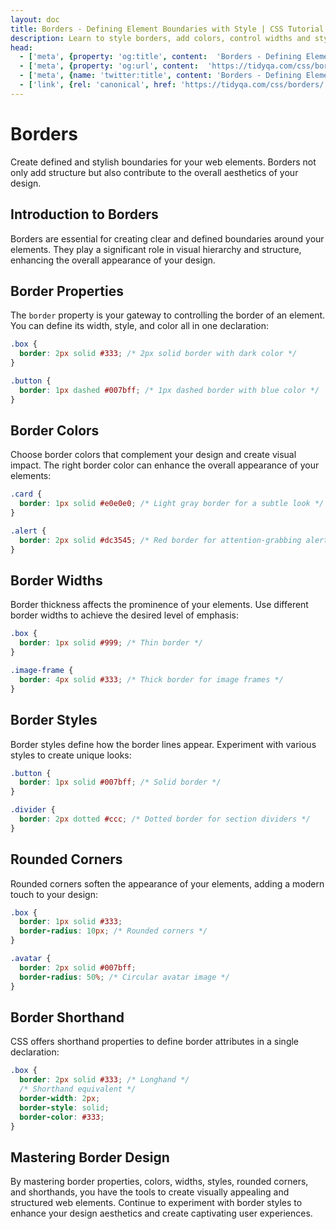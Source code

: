 ```yaml
---
layout: doc
title: Borders - Defining Element Boundaries with Style | CSS Tutorial
description: Learn to style borders, add colors, control widths and styles, create rounded corners, and use shorthand properties.
head:
  - ['meta', {property: 'og:title', content:  'Borders - Defining Element Boundaries with Style | CSS Tutorial' }]
  - ['meta', {property: 'og:url', content:  'https://tidyqa.com/css/borders/' }] 
  - ['meta', {name: 'twitter:title', content: 'Borders - Defining Element Boundaries with Style | CSS Tutorial'}]
  - ['link', {rel: 'canonical', href: 'https://tidyqa.com/css/borders/'}]
---
```


# Borders

Create defined and stylish boundaries for your web elements. Borders not only add structure but also contribute to the overall aesthetics of your design.

## Introduction to Borders

Borders are essential for creating clear and defined boundaries around your elements. They play a significant role in visual hierarchy and structure, enhancing the overall appearance of your design.

## Border Properties

The `border` property is your gateway to controlling the border of an element. You can define its width, style, and color all in one declaration:

```css
.box {
  border: 2px solid #333; /* 2px solid border with dark color */
}

.button {
  border: 1px dashed #007bff; /* 1px dashed border with blue color */
}
```

## Border Colors

Choose border colors that complement your design and create visual impact. The right border color can enhance the overall appearance of your elements:

```css
.card {
  border: 1px solid #e0e0e0; /* Light gray border for a subtle look */
}

.alert {
  border: 2px solid #dc3545; /* Red border for attention-grabbing alerts */
}
```

## Border Widths

Border thickness affects the prominence of your elements. Use different border widths to achieve the desired level of emphasis:

```css
.box {
  border: 1px solid #999; /* Thin border */
}

.image-frame {
  border: 4px solid #333; /* Thick border for image frames */
}
```

## Border Styles

Border styles define how the border lines appear. Experiment with various styles to create unique looks:

```css
.button {
  border: 1px solid #007bff; /* Solid border */
}

.divider {
  border: 2px dotted #ccc; /* Dotted border for section dividers */
}
```

## Rounded Corners

Rounded corners soften the appearance of your elements, adding a modern touch to your design:

```css
.box {
  border: 1px solid #333;
  border-radius: 10px; /* Rounded corners */
}

.avatar {
  border: 2px solid #007bff;
  border-radius: 50%; /* Circular avatar image */
}
```

## Border Shorthand

CSS offers shorthand properties to define border attributes in a single declaration:

```css
.box {
  border: 2px solid #333; /* Longhand */
  /* Shorthand equivalent */
  border-width: 2px;
  border-style: solid;
  border-color: #333;
}
```

## Mastering Border Design

By mastering border properties, colors, widths, styles, rounded corners, and shorthands, you have the tools to create visually appealing and structured web elements. Continue to experiment with border styles to enhance your design aesthetics and create captivating user experiences.
